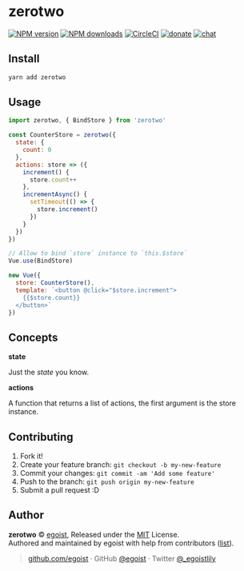 
# zerotwo

[![NPM version](https://img.shields.io/npm/v/zerotwo.svg?style=flat)](https://npmjs.com/package/zerotwo) [![NPM downloads](https://img.shields.io/npm/dm/zerotwo.svg?style=flat)](https://npmjs.com/package/zerotwo) [![CircleCI](https://circleci.com/gh/egoist/zerotwo/tree/master.svg?style=shield)](https://circleci.com/gh/egoist/zerotwo/tree/master)  [![donate](https://img.shields.io/badge/$-donate-ff69b4.svg?maxAge=2592000&style=flat)](https://github.com/egoist/donate) [![chat](https://img.shields.io/badge/chat-on%20discord-7289DA.svg?style=flat)](https://chat.egoist.moe)

## Install

```bash
yarn add zerotwo
```

## Usage

```js
import zerotwo, { BindStore } from 'zerotwo'

const CounterStore = zerotwo({
  state: {
    count: 0
  },
  actions: store => ({
    increment() {
      store.count++
    },
    incrementAsync() {
      setTimeout(() => {
        store.increment()
      })
    }
  })
})

// Allow to bind `store` instance to `this.$store`
Vue.use(BindStore)

new Vue({
  store: CounterStore(),
  template: `<button @click="$store.increment">
    {{$store.count}}
  </button>`
})
```

## Concepts

__state__

Just the _state_ you know.

__actions__

A function that returns a list of actions, the first argument is the store instance.

## Contributing

1. Fork it!
2. Create your feature branch: `git checkout -b my-new-feature`
3. Commit your changes: `git commit -am 'Add some feature'`
4. Push to the branch: `git push origin my-new-feature`
5. Submit a pull request :D


## Author

**zerotwo** © [egoist](https://github.com/egoist), Released under the [MIT](./LICENSE) License.<br>
Authored and maintained by egoist with help from contributors ([list](https://github.com/egoist/zerotwo/contributors)).

> [github.com/egoist](https://github.com/egoist) · GitHub [@egoist](https://github.com/egoist) · Twitter [@_egoistlily](https://twitter.com/_egoistlily)
